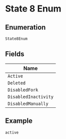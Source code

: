 
# State 8 Enum

## Enumeration

`State8Enum`

## Fields

| Name |
|  --- |
| `Active` |
| `Deleted` |
| `DisabledFork` |
| `DisabledInactivity` |
| `DisabledManually` |

## Example

```
active
```

